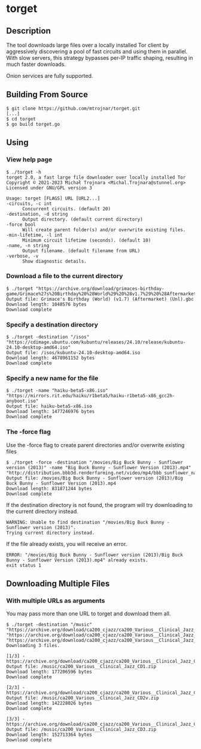 # torget

## Description

The tool downloads large files over a locally installed Tor client by
aggressively discovering a pool of fast circuits and using them in parallel.
With slow servers, this strategy bypasses per-IP traffic shaping, resulting in
much faster downloads.

Onion services are fully supported.

## Building From Source

    $ git clone https://github.com/mtrojnar/torget.git
    [...]
    $ cd torget
    $ go build torget.go

## Using

### View help page
    $ ./torget -h
    torget 2.0, a fast large file downloader over locally installed Tor
    Copyright © 2021-2023 Michał Trojnara <Michal.Trojnara@stunnel.org>
    Licensed under GNU/GPL version 3

    Usage: torget [FLAGS] URL [URL2...]
    -circuits, -c int
          Concurrent circuits. (default 20)
    -destination, -d string
          Output directory. (default current directory)
    -force bool
          Will create parent folder(s) and/or overwrite existing files.
    -min-lifetime, -l int
          Minimum circuit lifetime (seconds). (default 10)
    -name, -n string
          Output filename. (default filename from URL)
    -verbose, -v
          Show diagnostic details.

### Download a file to the current directory
    $ ./torget "https://archive.org/download/grimaces-birthday-game/Grimace%27s%20Birthday%20%28World%29%20%28v1.7%29%20%28Aftermarket%29%20%28Unl%29.gbc"
    Output file: Grimace's Birthday (World) (v1.7) (Aftermarket) (Unl).gbc
    Download length: 1048576 bytes
    Download complete

### Specify a destination directory
    $ ./torget -destination "/isos" "https://cdimage.ubuntu.com/kubuntu/releases/24.10/release/kubuntu-24.10-desktop-amd64.iso"
    Output file: /isos/kubuntu-24.10-desktop-amd64.iso
    Download length: 4678961152 bytes
    Download complete

### Specify a new name for the file
    $ ./torget -name "haiku-beta5-x86.iso" "https://mirrors.rit.edu/haiku/r1beta5/haiku-r1beta5-x86_gcc2h-anyboot.iso"
    Output file: haiku-beta5-x86.iso
    Download length: 1477246976 bytes
    Download complete

### The -force flag
Use the -force flag to create parent directories and/or overwrite existing files

    $ ./torget -force -destination "/movies/Big Buck Bunny - Sunflower version (2013)" -name "Big Buck Bunny - Sunflower Version (2013).mp4" "http://distribution.bbb3d.renderfarming.net/video/mp4/bbb_sunflower_native_60fps_normal.mp4"
    Output file: /movies/Big Buck Bunny - Sunflower version (2013)/Big Buck Bunny - Sunflower Version (2013).mp4
    Download length: 831871244 bytes
    Download complete

If the destination directory is not found, the program will try downloading to the current directory instead.

    WARNING: Unable to find destination "/movies/Big Buck Bunny - Sunflower version (2013)".
    Trying current directory instead.

If the file already exists, you will receive an error.

    ERROR: "/movies/Big Buck Bunny - Sunflower version (2013)/Big Buck Bunny - Sunflower Version (2013).mp4" already exists.
    exit status 1

## Downloading Multiple Files

### With multiple URLs as arguments
You may pass more than one URL to torget and download them all.

    $ ./torget -destination "/music" "https://archive.org/download/ca200_cjazz/ca200_Various__Clinical_Jazz_CD1.zip" "https://archive.org/download/ca200_cjazz/ca200_Various__Clinical_Jazz_CD2v.zip" "https://archive.org/download/ca200_cjazz/ca200_Various__Clinical_Jazz_CD3.zip"
    Downloading 3 files.

    [1/3] - https://archive.org/download/ca200_cjazz/ca200_Various__Clinical_Jazz_CD1.zip
    Output file: /music/ca200_Various__Clinical_Jazz_CD1.zip
    Download length: 177206596 bytes
    Download complete
    
    [2/3] - https://archive.org/download/ca200_cjazz/ca200_Various__Clinical_Jazz_CD2v.zip
    Output file: /music/ca200_Various__Clinical_Jazz_CD2v.zip
    Download length: 142228026 bytes
    Download complete
    
    [3/3] - https://archive.org/download/ca200_cjazz/ca200_Various__Clinical_Jazz_CD3.zip
    Output file: /music/ca200_Various__Clinical_Jazz_CD3.zip
    Download length: 152713364 bytes
    Download complete